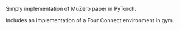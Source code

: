 Simply implementation of MuZero paper in PyTorch.

Includes an implementation of a Four Connect environment in gym.
